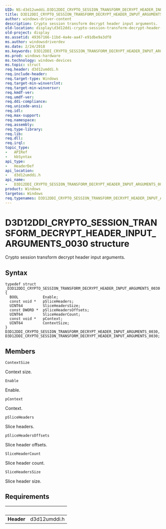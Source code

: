 ```yaml
---
UID: NS:d3d12umddi.D3D12DDI_CRYPTO_SESSION_TRANSFORM_DECRYPT_HEADER_INPUT_ARGUMENTS_0030
title: D3D12DDI_CRYPTO_SESSION_TRANSFORM_DECRYPT_HEADER_INPUT_ARGUMENTS_0030
author: windows-driver-content
description: Crypto session transform decrypt header input arguments.
old-location: display\d3d12ddi-crypto-session-transform-decrypt-header-input-arguments-0030.htm
old-project: display
ms.assetid: 49367166-11bd-4a4e-aa47-e91dbe9a3df8
ms.author: windowsdriverdev
ms.date: 2/24/2018
ms.keywords: D3D12DDI_CRYPTO_SESSION_TRANSFORM_DECRYPT_HEADER_INPUT_ARGUMENTS_0030, D3D12DDI_CRYPTO_SESSION_TRANSFORM_DECRYPT_HEADER_INPUT_ARGUMENTS_0030 structure [Display Devices], d3d12umddi/D3D12DDI_CRYPTO_SESSION_TRANSFORM_DECRYPT_HEADER_INPUT_ARGUMENTS_0030, display.d3d12ddi-crypto-session-transform-decrypt-header-input-arguments-0030
ms.prod: windows-hardware
ms.technology: windows-devices
ms.topic: struct
req.header: d3d12umddi.h
req.include-header: 
req.target-type: Windows
req.target-min-winverclnt: 
req.target-min-winversvr: 
req.kmdf-ver: 
req.umdf-ver: 
req.ddi-compliance: 
req.unicode-ansi: 
req.idl: 
req.max-support: 
req.namespace: 
req.assembly: 
req.type-library: 
req.lib: 
req.dll: 
req.irql: 
topic_type:
-	APIRef
-	kbSyntax
api_type:
-	HeaderDef
api_location:
-	d3d12umddi.h
api_name:
-	D3D12DDI_CRYPTO_SESSION_TRANSFORM_DECRYPT_HEADER_INPUT_ARGUMENTS_0030
product: Windows
targetos: Windows
req.typenames: D3D12DDI_CRYPTO_SESSION_TRANSFORM_DECRYPT_HEADER_INPUT_ARGUMENTS_0030
---
```


# D3D12DDI_CRYPTO_SESSION_TRANSFORM_DECRYPT_HEADER_INPUT_ARGUMENTS_0030 structure
Crypto session transform decrypt header input arguments.

## Syntax
````
typedef struct _D3D12DDI_CRYPTO_SESSION_TRANSFORM_DECRYPT_HEADER_INPUT_ARGUMENTS_0030 {
  BOOL           Enable;
  const void *   pSliceHeaders;
  UINT64         SliceHeadersSize;
  const DWORD *  pSliceHeadersOffsets;
  UINT64         SliceHeaderCount;
  const void *   pContext;
  UINT64         ContextSize;
} D3D12DDI_CRYPTO_SESSION_TRANSFORM_DECRYPT_HEADER_INPUT_ARGUMENTS_0030, D3D12DDI_CRYPTO_SESSION_TRANSFORM_DECRYPT_HEADER_INPUT_ARGUMENTS_0030;
````

## Members


`ContextSize`

Context size.

`Enable`

Enable.

`pContext`

Context.

`pSliceHeaders`

Slice headers.

`pSliceHeadersOffsets`

Slice header offsets.

`SliceHeaderCount`

Slice header count.

`SliceHeadersSize`

Slice header size.


## Requirements
| &nbsp; | &nbsp; |
| ---- |:---- |
| **Header** | d3d12umddi.h |